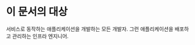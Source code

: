 이 문서의 대상
==============================

서비스로 동작하는 애플리케이션을 개발하는 모든 개발자. 그런 애플리케이션을 배포하고 관리하는 인프라 엔지니어.
